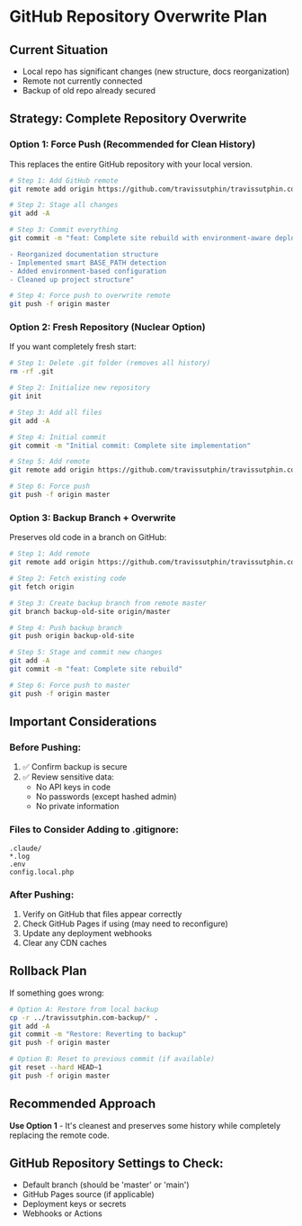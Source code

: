 # GitHub Repository Overwrite Plan

## Current Situation
- Local repo has significant changes (new structure, docs reorganization)
- Remote not currently connected
- Backup of old repo already secured

## Strategy: Complete Repository Overwrite

### Option 1: Force Push (Recommended for Clean History)
This replaces the entire GitHub repository with your local version.

```bash
# Step 1: Add GitHub remote
git remote add origin https://github.com/travissutphin/travissutphin.com.git

# Step 2: Stage all changes
git add -A

# Step 3: Commit everything
git commit -m "feat: Complete site rebuild with environment-aware deployment

- Reorganized documentation structure
- Implemented smart BASE_PATH detection
- Added environment-based configuration
- Cleaned up project structure"

# Step 4: Force push to overwrite remote
git push -f origin master
```

### Option 2: Fresh Repository (Nuclear Option)
If you want completely fresh start:

```bash
# Step 1: Delete .git folder (removes all history)
rm -rf .git

# Step 2: Initialize new repository
git init

# Step 3: Add all files
git add -A

# Step 4: Initial commit
git commit -m "Initial commit: Complete site implementation"

# Step 5: Add remote
git remote add origin https://github.com/travissutphin/travissutphin.com.git

# Step 6: Force push
git push -f origin master
```

### Option 3: Backup Branch + Overwrite
Preserves old code in a branch on GitHub:

```bash
# Step 1: Add remote
git remote add origin https://github.com/travissutphin/travissutphin.com.git

# Step 2: Fetch existing code
git fetch origin

# Step 3: Create backup branch from remote master
git branch backup-old-site origin/master

# Step 4: Push backup branch
git push origin backup-old-site

# Step 5: Stage and commit new changes
git add -A
git commit -m "feat: Complete site rebuild"

# Step 6: Force push to master
git push -f origin master
```

## Important Considerations

### Before Pushing:
1. ✅ Confirm backup is secure
2. ✅ Review sensitive data:
   - No API keys in code
   - No passwords (except hashed admin)
   - No private information

### Files to Consider Adding to .gitignore:
```
.claude/
*.log
.env
config.local.php
```

### After Pushing:
1. Verify on GitHub that files appear correctly
2. Check GitHub Pages if using (may need to reconfigure)
3. Update any deployment webhooks
4. Clear any CDN caches

## Rollback Plan
If something goes wrong:

```bash
# Option A: Restore from local backup
cp -r ../travissutphin.com-backup/* .
git add -A
git commit -m "Restore: Reverting to backup"
git push -f origin master

# Option B: Reset to previous commit (if available)
git reset --hard HEAD~1
git push -f origin master
```

## Recommended Approach
**Use Option 1** - It's cleanest and preserves some history while completely replacing the remote code.

## GitHub Repository Settings to Check:
- Default branch (should be 'master' or 'main')
- GitHub Pages source (if applicable)
- Deployment keys or secrets
- Webhooks or Actions